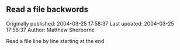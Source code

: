## Read a file backwords

Originally published: 2004-03-25 17:58:37
Last updated: 2004-03-25 17:58:37
Author: Matthew Sherborne

Read a file line by line starting at the end